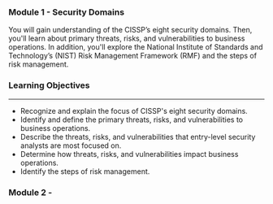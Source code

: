 ### Module 1 - Security Domains

You will gain understanding of the CISSP’s eight security domains. Then, you'll learn about primary threats, risks, and vulnerabilities to business operations. In addition, you'll explore the National Institute of Standards and Technology’s (NIST) Risk Management Framework (RMF) and the steps of risk management.

### Learning Objectives

------

- Recognize and explain the focus of CISSP's eight security domains.
- Identify and define the primary threats, risks, and vulnerabilities to business operations.
- Describe the threats, risks, and vulnerabilities that entry-level security analysts are most focused on.
- Determine how threats, risks, and vulnerabilities impact business operations.
- Identify the steps of risk management.

### Module 2 - 